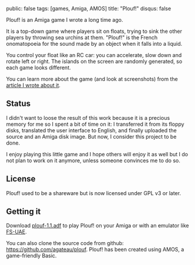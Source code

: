 public: false
tags: [games, Amiga, AMOS]
title: "Plouf!"
disqus: false

Plouf! is an Amiga game I wrote a long time ago.

It is a top-down game where players sit on floats, trying to sink the other
players by throwing sea urchins at them. "Plouf!" is the French onomatopoeia
for the sound made by an object when it falls into a liquid.

You control your float like an RC car: you can accelerate, slow down and rotate
left or right. The islands on the screen are randomly generated, so each game
looks different.

You can learn more about the game (and look at screenshots) from the [article
I wrote about it][article].

## Status

I didn't want to loose the result of this work because it is a precious memory
for me so I spent a bit of time on it: I transferred it from its floppy disks,
translated the user interface to English, and finally uploaded the source
and an Amiga disk image. But now, I consider this project to be done.

I enjoy playing this little game and I hope others will enjoy it as well but I
do not plan to work on it anymore, unless someone convinces me to do so.

## License

Plouf! used to be a shareware but is now licensed under GPL v3 or later.

## Getting it

Download [plouf-1.1.adf][adf] to play Plouf! on your Amiga or with an emulator
like [FS-UAE][].

You can also clone the source code from github:
<https://github.com/agateau/plouf>.  Plouf! has been created using AMOS, a
game-friendly Basic.


[adf]: /projects/plouf/plouf-1.1.adf
[FS-UAE]: http://fengestad.no/fs-uae/
[gh]: https://github.com/agateau/plouf
[article]: /2013/01/22/plouf/
